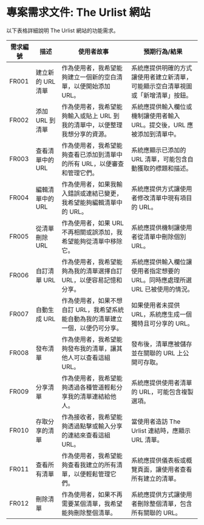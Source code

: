 # **專案需求文件: The Urlist 網站**

以下表格詳細說明 The Urlist 網站的功能需求。

| 需求編號 | 描述              | 使用者故事                                                                       | 預期行為/結果                                                                    |
| -------- | ----------------- | -------------------------------------------------------------------------------- | -------------------------------------------------------------------------------- |
| FR001    | 建立新的 URL 清單 | 作為使用者，我希望能夠建立一個新的空白清單，以便開始添加 URL。                   | 系統應提供明確的方式讓使用者建立新清單，可能顯示空白清單視圖或「新增清單」按鈕。 |
| FR002    | 添加 URL 到清單   | 作為使用者，我希望能夠輸入或貼上 URL 到我的清單中，以便整理我想分享的資源。      | 系統應提供輸入欄位或機制讓使用者輸入 URL。提交後，URL 應被添加到清單中。         |
| FR003    | 查看清單中的 URL  | 作為使用者，我希望能夠查看已添加到清單中的所有 URL，以便審查和管理它們。         | 系統應顯示已添加的 URL 清單，可能包含自動獲取的標題和描述。                      |
| FR004    | 編輯清單中的 URL  | 作為使用者，如果我輸入錯誤或連結已變更，我希望能夠編輯清單中的 URL。             | 系統應提供方式讓使用者修改清單中現有項目的 URL。                                 |
| FR005    | 從清單刪除 URL    | 作為使用者，如果 URL 不再相關或誤添加，我希望能夠從清單中移除它。                | 系統應提供機制讓使用者從清單中刪除個別 URL。                                     |
| FR006    | 自訂清單 URL      | 作為使用者，我希望能夠為我的清單選擇自訂 URL，以便容易記憶和分享。               | 系統應提供輸入欄位讓使用者指定想要的 URL。同時應處理所選 URL 已被使用的情況。    |
| FR007    | 自動生成 URL      | 作為使用者，如果不想自訂 URL，我希望系統能自動為我的清單建立一個，以便仍可分享。 | 如果使用者未提供 URL，系統應生成一個獨特且可分享的 URL。                         |
| FR008    | 發布清單          | 作為使用者，我希望能夠發布我的清單，讓其他人可以查看這組 URL。                   | 發布後，清單應被儲存並在關聯的 URL 上公開可存取。                                |
| FR009    | 分享清單          | 作為使用者，我希望能夠透過各種管道輕鬆分享我的清單連結給他人。                   | 系統應提供使用者清單的 URL，可能包含複製選項。                                   |
| FR010    | 存取分享的清單    | 作為接收者，我希望能夠透過點擊或輸入分享的連結來查看這組 URL。                   | 當使用者造訪 The Urlist 連結時，應顯示 URL 清單。                                |
| FR011    | 查看所有清單      | 作為使用者，我希望能夠查看我建立的所有清單，以便輕鬆管理它們。                   | 系統應提供儀表板或概覽頁面，讓使用者查看所有建立的清單。                         |
| FR012    | 刪除清單          | 作為使用者，如果不再需要某個清單，我希望能夠刪除整個清單。                       | 系統應提供方式讓使用者刪除整個清單，包含所有關聯的 URL。                         |
